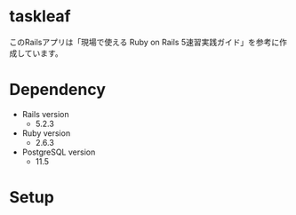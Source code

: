 # taskleaf
このRailsアプリは「現場で使える Ruby on Rails 5速習実践ガイド」を参考に作成しています。

# Dependency
* Rails version
  * 5.2.3
* Ruby version
  * 2.6.3
* PostgreSQL version
  * 11.5

# Setup
